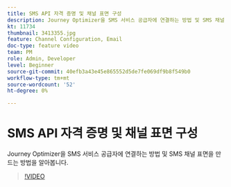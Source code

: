 ```yaml
---
title: SMS API 자격 증명 및 채널 표면 구성
description: Journey Optimizer을 SMS 서비스 공급자에 연결하는 방법 및 SMS 채널 표면을 만드는 방법을 알아봅니다.
kt: 11734
thumbnail: 3413355.jpg
feature: Channel Configuration, Email
doc-type: feature video
team: PM
role: Admin, Developer
level: Beginner
source-git-commit: 40efb3a43e45e865552d5de7fe069df9b8f549b0
workflow-type: tm+mt
source-wordcount: '52'
ht-degree: 0%

---
```



# SMS API 자격 증명 및 채널 표면 구성

Journey Optimizer을 SMS 서비스 공급자에 연결하는 방법 및 SMS 채널 표면을 만드는 방법을 알아봅니다.

>[!VIDEO](https://video.tv.adobe.com/v/3413355?quality=12)

